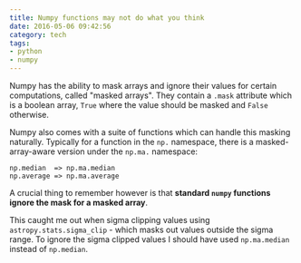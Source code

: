 ```yaml
---
title: Numpy functions may not do what you think
date: 2016-05-06 09:42:56
category: tech
tags:
- python
- numpy
---
```


Numpy has the ability to mask arrays and ignore their values for certain computations, called "masked arrays". They contain a `.mask` attribute which is a boolean array, `True` where the value should be masked and `False` otherwise.

Numpy also comes with a suite of functions which can handle this masking naturally. Typically for a function in the `np.` namespace, there is a masked-array-aware version under the `np.ma.` namespace:

```
np.median  => np.ma.median
np.average => np.ma.average
```

A crucial thing to remember however is that **standard `numpy` functions ignore the mask for a masked array**.

This caught me out when sigma clipping values using `astropy.stats.sigma_clip` - which masks out values outside the sigma range. To ignore the sigma clipped values I should have used `np.ma.median` instead of `np.median`.
